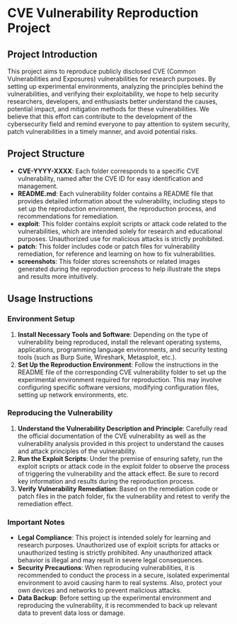 # CVE Vulnerability Reproduction Project

## Project Introduction

This project aims to reproduce publicly disclosed CVE (Common Vulnerabilities and Exposures) vulnerabilities for research purposes. By setting up experimental environments, analyzing the principles behind the vulnerabilities, and verifying their exploitability, we hope to help security researchers, developers, and enthusiasts better understand the causes, potential impact, and mitigation methods for these vulnerabilities. We believe that this effort can contribute to the development of the cybersecurity field and remind everyone to pay attention to system security, patch vulnerabilities in a timely manner, and avoid potential risks.

## Project Structure

- **CVE-YYYY-XXXX**: Each folder corresponds to a specific CVE vulnerability, named after the CVE ID for easy identification and management.
- **README.md**: Each vulnerability folder contains a README file that provides detailed information about the vulnerability, including steps to set up the reproduction environment, the reproduction process, and recommendations for remediation.
- **exploit**: This folder contains exploit scripts or attack code related to the vulnerabilities, which are intended solely for research and educational purposes. Unauthorized use for malicious attacks is strictly prohibited.
- **patch**: This folder includes code or patch files for vulnerability remediation, for reference and learning on how to fix vulnerabilities.
- **screenshots**: This folder stores screenshots or related images generated during the reproduction process to help illustrate the steps and results more intuitively.

## Usage Instructions

### Environment Setup

1. **Install Necessary Tools and Software**: Depending on the type of vulnerability being reproduced, install the relevant operating systems, applications, programming language environments, and security testing tools (such as Burp Suite, Wireshark, Metasploit, etc.).
2. **Set Up the Reproduction Environment**: Follow the instructions in the README file of the corresponding CVE vulnerability folder to set up the experimental environment required for reproduction. This may involve configuring specific software versions, modifying configuration files, setting up network environments, etc.

### Reproducing the Vulnerability

1. **Understand the Vulnerability Description and Principle**: Carefully read the official documentation of the CVE vulnerability as well as the vulnerability analysis provided in this project to understand the causes and attack principles of the vulnerability.
2. **Run the Exploit Scripts**: Under the premise of ensuring safety, run the exploit scripts or attack code in the exploit folder to observe the process of triggering the vulnerability and the attack effect. Be sure to record key information and results during the reproduction process.
3. **Verify Vulnerability Remediation**: Based on the remediation code or patch files in the patch folder, fix the vulnerability and retest to verify the remediation effect.

### Important Notes

- **Legal Compliance**: This project is intended solely for learning and research purposes. Unauthorized use of exploit scripts for attacks or unauthorized testing is strictly prohibited. Any unauthorized attack behavior is illegal and may result in severe legal consequences.
- **Security Precautions**: When reproducing vulnerabilities, it is recommended to conduct the process in a secure, isolated experimental environment to avoid causing harm to real systems. Also, protect your own devices and networks to prevent malicious attacks.
- **Data Backup**: Before setting up the experimental environment and reproducing the vulnerability, it is recommended to back up relevant data to prevent data loss or damage.
